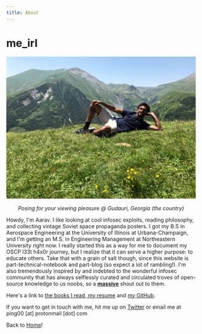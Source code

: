 ```yaml
---
title: About
---
```


# me_irl
![alt text](photo_georgia.jpeg)
<center><i>Posing for your viewing pleasure @ Gudauri, Georgia (the country)</i></center>

Howdy, I'm Aarav. I like looking at cool infosec exploits, reading philosophy, and collecting vintage Soviet space propaganda posters.
I got my B.S in Aerospace Engineering at the University of Illinois at Urbana-Champaign, and I'm getting an M.S. in Engineering Management at Northeastern University right now. I really started this as a way for me to document my OSCP l33t h4x0r journey, but I realize that it can serve a higher purpose: to educate others. Take that with a grain of salt though, since this website is part-technical-notebook and part-blog (so expect a lot of rambling!). I'm also tremendously inspired by and indebted to the wonderful infosec community that has always selflessly curated and circulated troves of open-source knowledge to us noobs, so a <u><b>massive</b></u> shout out to them. 

Here's a link to <a href="https://www.goodreads.com/user/show/90067195-aarav-balsu">the books I read, </a>[my resume](/Northeastern%20Resume%2011.pdf) and <a href="https://github.com/aaravbalsu">my GitHub</a>.

If you want to get in touch with me, hit me up on <a href="https://twitter.com/DoYouEvenBrown">Twitter</a> or email me at ping00 [at] protonmail [dot] com

Back to [Home](/README.md)!
